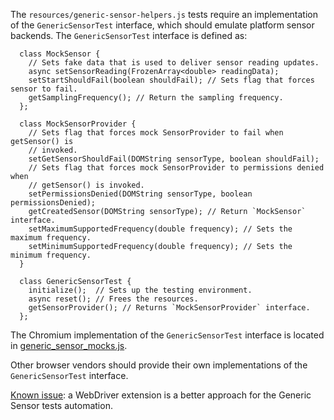 The `resources/generic-sensor-helpers.js` tests require an implementation of
the `GenericSensorTest` interface, which should emulate platform
sensor backends. The `GenericSensorTest` interface is defined as:

```
  class MockSensor {
    // Sets fake data that is used to deliver sensor reading updates.
    async setSensorReading(FrozenArray<double> readingData);
    setStartShouldFail(boolean shouldFail); // Sets flag that forces sensor to fail.
    getSamplingFrequency(); // Return the sampling frequency.
  };

  class MockSensorProvider {
    // Sets flag that forces mock SensorProvider to fail when getSensor() is
    // invoked.
    setGetSensorShouldFail(DOMString sensorType, boolean shouldFail);
    // Sets flag that forces mock SensorProvider to permissions denied when
    // getSensor() is invoked.
    setPermissionsDenied(DOMString sensorType, boolean permissionsDenied);
    getCreatedSensor(DOMString sensorType); // Return `MockSensor` interface.
    setMaximumSupportedFrequency(double frequency); // Sets the maximum frequency.
    setMinimumSupportedFrequency(double frequency); // Sets the minimum frequency.
  }

  class GenericSensorTest {
    initialize();  // Sets up the testing environment.
    async reset(); // Frees the resources.
    getSensorProvider(); // Returns `MockSensorProvider` interface.
  };
```

The Chromium implementation of the `GenericSensorTest` interface is located in
[generic_sensor_mocks.js](../resources/chromium/generic_sensor_mocks.js).

Other browser vendors should provide their own implementations of
the `GenericSensorTest` interface.

[Known issue](https://github.com/web-platform-tests/wpt/issues/9686): a
WebDriver extension is a better approach for the Generic Sensor tests
automation.
